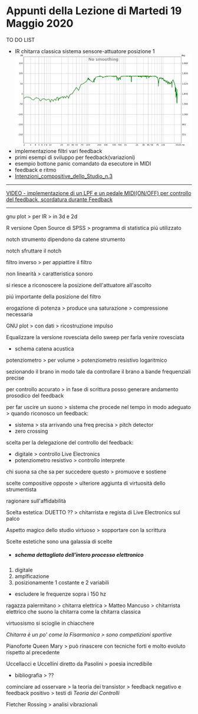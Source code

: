 # Appunti della Lezione di Martedi 19 Maggio 2020

TO DO LIST
- IR chitarra classica sistema sensore-attuatore posizione 1 ![ir chitarra posizione 1](Classica_Attuatore_Posizione_1_Cal.jpg)
- implementazione filtri vari feedback
- primi esempi di sviluppo per feedback(variazioni)
- esempio bottone panic comandato da esecutore in MIDI
- feedback e ritmo
- [Intenzioni_compositive_dello_Studio_n.3](Intenzioni_compositive_dello_Studio_n.3.md)
------------
[VIDEO - implementazione di un LPF e un pedale MIDI(ON/OFF) per controllo del feedback, scordatura durante Feedback](https://youtu.be/7BwwTopM3Ek)

______________

gnu plot > per IR > in 3d e 2d

R versione Open Source di SPSS > programma di statistica piú utilizzato

notch strumento dipendono da catene strumento

notch sfruttare il notch

filtro inverso > per appiattire il filtro

non linearità > caratteristica sonoro

si riesce a riconoscere la posizione dell'attuatore all'ascolto

piú importante della posizione del filtro

erogazione di potenza > produce una saturazione > compressione necessaria

GNU plot > con dati > ricostruzione impulso

Equalizzare la versione rovesciata dello sweep per farla venire rovesciata

- schema catena acustica

potenziometro > per volume > potenziometro resistivo logaritmico

sezionando il brano in modo tale da controllare il brano a bande frequenziali precise

per controllo accurato > in fase di scrittura posso generare andamento prosodico del feedback

per far uscire un suono > sistema che procede nel tempo in modo adeguato > quando riconosco un feedback:
- sistema > sta arrivando una freq precisa > pitch detector
- zero crossing

scelta per la delegazione del controllo del feedback:
- digitale > controllo Live Electronics
- potenziometro resistivo > controllo interprete

chi suona sa che sa per succedere questo > promuove e sostiene

scelte compositive opposte > ulteriore aggiunta di virtuosità dello strumentista

ragionare sull'affidabilità

Scelta estetica:
DUETTO ?? > chitarrista e regista di Live Electronics sul palco

Aspetto magico dello studio virtuoso > sopportare con la scrittura

Scelte estetiche sono una galassia di scelte

- ##### schema dettagliato dell'intero processo elettronico

1. digitale
2. amplficazione
3. posizionamente 1 costante e 2 variabili

- escludere le frequenze sopra i 150 hz

ragazza palermitano > chitarra elettrica > Matteo Mancuso > chitarrista elettrico che suono la chitarra come la chitarra classica

virtuosismo si scioglie in chiacchere

_Chitarra è un po' come la Fisarmonica > sono competizioni sportive_

Pianoforte Queen Mary > può rinascere con tecniche forti e molto evoluto rispetto al precedente

Uccellacci e Uccellini diretto da Pasolini > poesia incredibile

- bibliografia > ??

cominciare ad osservare > la teoria dei transistor > feedback negativo e feedback positivo > testi di _Teoria dei Controlli_

Fletcher Rossing > analisi vibrazionali
